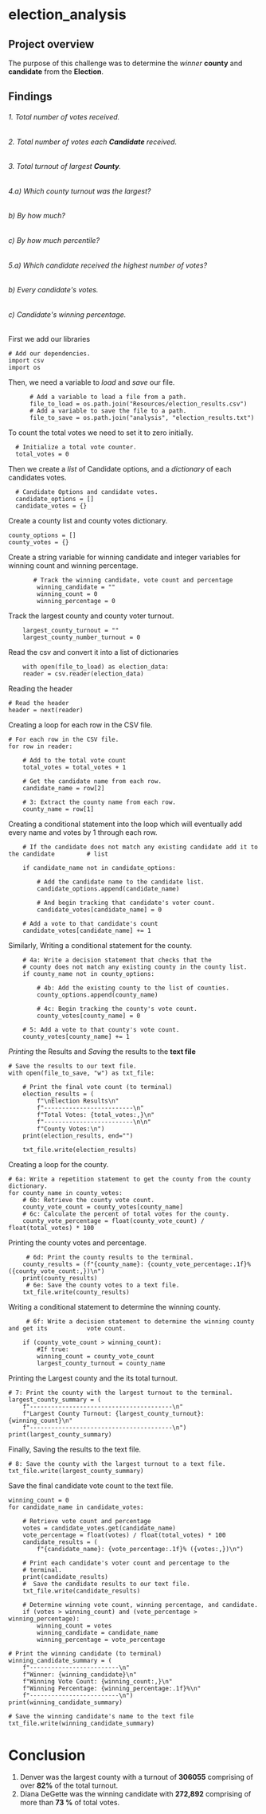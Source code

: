 # election_analysis

## Project overview
The purpose of this challenge was to determine the _winner_ **county** and **candidate** from the **Election**.

## Findings
###### 1. Total number of votes received.
###### 2. Total number of votes each **Candidate** received.
###### 3. Total turnout of largest **County**.
###### 4.a) Which county turnout was the largest?
######  b) By how much?
######  c) By how much percentile?
###### 5.a) Which candidate received the highest number of votes?
######   b) Every candidate's votes.
######   c) Candidate's winning percentage.


First we add our libraries

    # Add our dependencies.
    import csv
    import os

Then, we need a variable to _load_ and _save_ our file.

          # Add a variable to load a file from a path.
          file_to_load = os.path.join("Resources/election_results.csv")
          # Add a variable to save the file to a path.
          file_to_save = os.path.join("analysis", "election_results.txt")


To count the total votes we need to set it to zero initially.

      # Initialize a total vote counter.
      total_votes = 0


Then we create a _list_ of Candidate options, and a _dictionary_ of each candidates votes.

      # Candidate Options and candidate votes.
      candidate_options = []
      candidate_votes = {}

Create a county list and county votes dictionary.

    county_options = []
    county_votes = {}

Create a string variable for winning candidate and integer variables for winning count and winning percentage. 
           
           # Track the winning candidate, vote count and percentage
            winning_candidate = ""
            winning_count = 0
            winning_percentage = 0


Track the largest county and county voter turnout.
      
        largest_county_turnout = ""
        largest_county_number_turnout = 0


Read the csv and convert it into a list of dictionaries
   
        with open(file_to_load) as election_data:
        reader = csv.reader(election_data)
        
Reading the header

    # Read the header
    header = next(reader)

Creating a loop for each row in the CSV file.

    # For each row in the CSV file.
    for row in reader:

        # Add to the total vote count
        total_votes = total_votes + 1

        # Get the candidate name from each row.
        candidate_name = row[2]

        # 3: Extract the county name from each row.
        county_name = row[1]

Creating a conditional statement into the loop which will eventually add every name and votes by 1 through each row.

        # If the candidate does not match any existing candidate add it to the candidate         # list
        
        if candidate_name not in candidate_options:

            # Add the candidate name to the candidate list.
            candidate_options.append(candidate_name)

            # And begin tracking that candidate's voter count.
            candidate_votes[candidate_name] = 0

        # Add a vote to that candidate's count
        candidate_votes[candidate_name] += 1

Similarly, Writing a conditional statement for the county.

        # 4a: Write a decision statement that checks that the
        # county does not match any existing county in the county list.
        if county_name not in county_options:

            # 4b: Add the existing county to the list of counties.
            county_options.append(county_name)

            # 4c: Begin tracking the county's vote count.
            county_votes[county_name] = 0

        # 5: Add a vote to that county's vote count.
        county_votes[county_name] += 1

_Printing_ the Results and _Saving_ the results to the **text file**

    # Save the results to our text file.
    with open(file_to_save, "w") as txt_file:

        # Print the final vote count (to terminal)
        election_results = (
            f"\nElection Results\n"
            f"-------------------------\n"
            f"Total Votes: {total_votes:,}\n"
            f"-------------------------\n\n"
            f"County Votes:\n")
        print(election_results, end="")

        txt_file.write(election_results)

Creating a loop for the county.

    # 6a: Write a repetition statement to get the county from the county dictionary.
    for county_name in county_votes:
        # 6b: Retrieve the county vote count.
        county_vote_count = county_votes[county_name]
        # 6c: Calculate the percent of total votes for the county.
        county_vote_percentage = float(county_vote_count) / float(total_votes) * 100

Printing the county votes and percentage.

         # 6d: Print the county results to the terminal.
        county_results = (f"{county_name}: {county_vote_percentage:.1f}% ({county_vote_count:,})\n")
        print(county_results)
         # 6e: Save the county votes to a text file.
        txt_file.write(county_results)
        
Writing a conditional statement to determine the winning county.

         # 6f: Write a decision statement to determine the winning county and get its           vote count.
         
        if (county_vote_count > winning_count):
            #If true:
            winning_count = county_vote_count
            largest_county_turnout = county_name
Printing the Largest county and the its total turnout.

    # 7: Print the county with the largest turnout to the terminal.
    largest_county_summary = (
        f"----------------------------------------\n"
        f"Largest County Turnout: {largest_county_turnout}: {winning_count}\n"
        f"----------------------------------------\n")
    print(largest_county_summary)
    
Finally, Saving the results to the text file.

    # 8: Save the county with the largest turnout to a text file.
    txt_file.write(largest_county_summary)
    
    
    
Save the final candidate vote count to the text file.

    winning_count = 0
    for candidate_name in candidate_votes:

        # Retrieve vote count and percentage
        votes = candidate_votes.get(candidate_name)
        vote_percentage = float(votes) / float(total_votes) * 100
        candidate_results = (
            f"{candidate_name}: {vote_percentage:.1f}% ({votes:,})\n")

        # Print each candidate's voter count and percentage to the
        # terminal.
        print(candidate_results)
        #  Save the candidate results to our text file.
        txt_file.write(candidate_results)

        # Determine winning vote count, winning percentage, and candidate.
        if (votes > winning_count) and (vote_percentage > winning_percentage):
            winning_count = votes
            winning_candidate = candidate_name
            winning_percentage = vote_percentage

    # Print the winning candidate (to terminal)
    winning_candidate_summary = (
        f"-------------------------\n"
        f"Winner: {winning_candidate}\n"
        f"Winning Vote Count: {winning_count:,}\n"
        f"Winning Percentage: {winning_percentage:.1f}%\n"
        f"-------------------------\n")
    print(winning_candidate_summary)

    # Save the winning candidate's name to the text file
    txt_file.write(winning_candidate_summary)
    
# Conclusion
1. Denver was the largest county with a turnout of **306055** comprising of over **82%** of the total turnout.
2. Diana DeGette was the winning candidate with **272,892** comprising of more than **73 %** of total votes.
